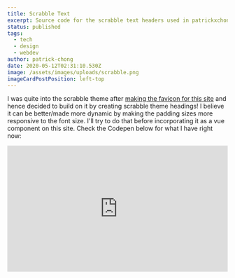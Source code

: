 ```yaml
---
title: Scrabble Text
excerpt: Source code for the scrabble text headers used in patrickxchong.com
status: published
tags:
  - tech
  - design
  - webdev
author: patrick-chong
date: 2020-05-12T02:31:10.530Z
image: /assets/images/uploads/scrabble.png
imageCardPostPosition: left-top
---
```

I was quite into the scrabble theme after [making the favicon for this site](/patrickxchong-site-favicon/) and hence decided to build on it by creating scrabble theme headings! I believe it can be better/made more dynamic by making the padding sizes more responsive to the font size. I'll try to do that before incorporating it as a vue component on this site. Check the Codepen below for what I have right now:

<iframe height="288" style="width: 100%;" scrolling="no" title="Scrabble Text" src="https://codepen.io/patrickxchong/embed/mdeLLjo?height=288&theme-id=dark&default-tab=css,result" frameborder="no" allowtransparency="true" allowfullscreen="true">
  See the Pen <a href='https://codepen.io/patrickxchong/pen/mdeLLjo'>Scrabble Text</a> by Patrick Chong Jin Hua
  (<a href='https://codepen.io/patrickxchong'>@patrickxchong</a>) on <a href='https://codepen.io'>CodePen</a>.
</iframe>